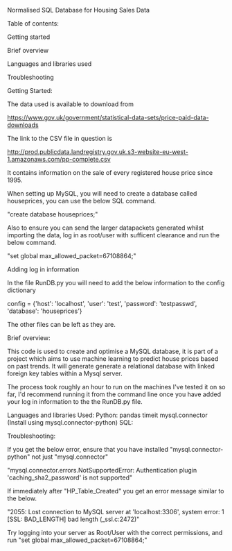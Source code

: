 Normalised SQL Database for Housing Sales Data

Table of contents:

Getting started

Brief overview

Languages and libraries used

Troubleshooting




Getting Started:

The data used is available to download from 

https://www.gov.uk/government/statistical-data-sets/price-paid-data-downloads

The link to the CSV file in question is 

http://prod.publicdata.landregistry.gov.uk.s3-website-eu-west-1.amazonaws.com/pp-complete.csv

It contains information on the sale of every registered house price since 1995.

When setting up MySQL, you will need to create a database called houseprices, you can use the below SQL command.

"create database houseprices;"

Also to ensure you can send the larger datapackets generated whilst importing the data, log in as 
root/user with sufficent clearance and run the below command.

"set global max_allowed_packet=67108864;"

Adding log in information

In the file RunDB.py you will need to add the below information to the config dictionary

config = {'host': 'localhost', 'user': 'test',
          'password': 'testpasswd', 'database': 'houseprices'}

The other files can be left as they are.


Brief overview:

This code is used to create and optimise a MySQL database, it is part of a project which aims to use machine learning to 
predict house prices based on past trends. It will generate generate a relational database with linked foreign key tables
within a Mysql server.

The process took roughly an hour to run on the machines I've tested it on so far, I'd recommend running it from the 
command line once you have added your log in information to the the RunDB.py file.



Languages and libraries Used:
Python:
    pandas
    timeit
    mysql.connector (Install using mysql.connector-python)
SQL:




Troubleshooting:

If you get the below error, ensure that you have installed "mysql.connector-python" not just "mysql.connector"

"mysql.connector.errors.NotSupportedError: Authentication plugin 'caching_sha2_password' is not supported"

If immediately after "HP_Table_Created"  you get an error message similar to the below.

"2055: Lost connection to MySQL server at 'localhost:3306', system error: 1 [SSL: BAD_LENGTH] bad length (_ssl.c:2472)"

Try logging into your server as Root/User with the correct permissions, and run "set global max_allowed_packet=67108864;"

